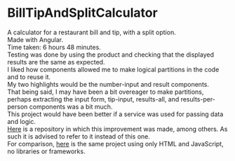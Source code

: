 # BillTipAndSplitCalculator

A calculator for a restaurant bill and tip, with a split option.  
Made with Angular.  
Time taken: 6 hours 48 minutes.  
Testing was done by using the product and checking that the displayed results are the same as expected.  
I liked how components allowed me to make logical partitions in the code and to reuse it.  
My two highlights would be the number-input and result components.  
That being said, I may have been a bit overeager to make partitions, perhaps extracting the input form, tip-input, results-all, and results-per-person components was a bit much.  
This project would have been better if a service was used for passing data and logic.  
[Here](https://github.com/Artour64/bill-calculator-angular-v2) is a repository in which this improvement was made, among others. As such it is advised to refer to it instead of this one.  
For comparison, [here](https://github.com/Artour64/bill-calculator-vanilla) is the same project using only HTML and JavaScript, no libraries or frameworks.
